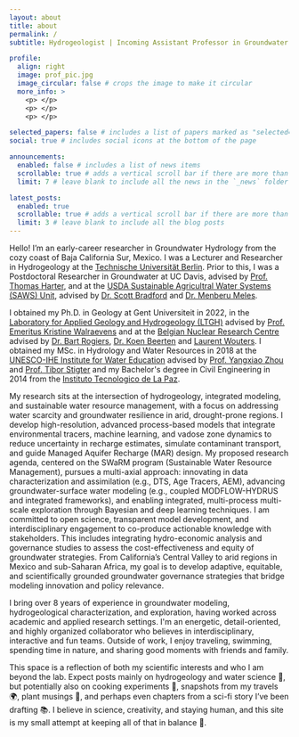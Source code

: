 ```yaml
---
layout: about
title: about
permalink: /
subtitle: Hydrogeologist | Incoming Assistant Professor in Groundwater Hydrology at the University of California, Los Angeles 

profile:
  align: right
  image: prof_pic.jpg
  image_circular: false # crops the image to make it circular
  more_info: >
    <p> </p>
    <p> </p>
    <p> </p>

selected_papers: false # includes a list of papers marked as "selected={true}"
social: true # includes social icons at the bottom of the page

announcements:
  enabled: false # includes a list of news items
  scrollable: true # adds a vertical scroll bar if there are more than 3 news items
  limit: 7 # leave blank to include all the news in the `_news` folder

latest_posts:
  enabled: true
  scrollable: true # adds a vertical scroll bar if there are more than 3 new posts items
  limit: 3 # leave blank to include all the blog posts
---
```


Hello! I’m an early-career researcher in Groundwater Hydrology from the cozy coast of Baja California Sur, Mexico. I was a Lecturer and Researcher in Hydrogeology at the [Technische Universität Berlin](https://www.tu.berlin/en/). Prior to this, I was a Postdoctoral Researcher in Groundwater at UC Davis, advised by [Prof. Thomas Harter](https://caes.ucdavis.edu/people/thomas-harter), and at the [USDA Sustainable Agricultral Water Systems (SAWS) Unit](https://www.ars.usda.gov/pacific-west-area/davis-ca/sustainable-agricultural-water-systems-research/), advised by [Dr. Scott Bradford](https://www.ars.usda.gov/pacific-west-area/davis-ca/sustainable-agricultural-water-systems-research/people/scott-a-bradford/) and [Dr. Menberu Meles](https://www.ars.usda.gov/pacific-west-area/davis-ca/sustainable-agricultural-water-systems-research/people/menberu-b-meles/). 

I obtained my Ph.D. in Geology at Gent Universiteit in 2022, in the [Laboratory for Applied Geology and Hydrogeology (LTGH)](https://www.ugent.be/we/geologie/en/research/organization/applied-geology-and-hydrogeology) advised by [Prof. Emeritus Kristine Walraevens](https://research.ugent.be/web/person/kristine-walraevens-0/en) and at the [Belgian Nuclear Research Centre](https://www.sckcen.be/en/hydrogeology) advised by [Dr. Bart Rogiers](https://rogiersbart.github.io/), [Dr. Koen Beerten](https://researchportal.sckcen.be/en/persons/koen-beerten) and [Laurent Wouters](https://be.linkedin.com/in/laurent-wouters-37865338). I obtained my MSc. in Hydrology and Water Resources in 2018 at the [UNESCO-IHE Institute for Water Education](https://www.un-ihe.org/) advised by [Prof. Yangxiao Zhou](https://www.un-ihe.org/people/staff/yangxiao-zhou) and [Prof. Tibor Stigter](https://www.un-ihe.org/people/staff/tibor-stigter) and my Bachelor's degree in Civil Engineering in 2014 from the [Instituto Tecnologico de La Paz](https://lapaz.tecnm.mx/).   

My research sits at the intersection of hydrogeology, integrated modeling, and sustainable water resource management, with a focus on addressing water scarcity and groundwater resilience in arid, drought-prone regions. I develop high-resolution, advanced process-based models that integrate environmental tracers, machine learning, and vadose zone dynamics to reduce uncertainty in recharge estimates, simulate contaminant transport, and guide Managed Aquifer Recharge (MAR) design. My proposed research agenda, centered on the SWaRM program (Sustainable Water Resource Management), pursues a multi-axial approach: innovating in data characterization and assimilation (e.g., DTS, Age Tracers, AEM), advancing groundwater-surface water modeling (e.g., coupled MODFLOW-HYDRUS and integrated frameworks), and enabling integrated, multi-process multi-scale exploration through Bayesian and deep learning techniques. I am committed to open science, transparent model development, and interdisciplinary engagement to co-produce actionable knowledge with stakeholders. This includes integrating hydro-economic analysis and governance studies to assess the cost-effectiveness and equity of groundwater strategies. From California’s Central Valley to arid regions in Mexico and sub-Saharan Africa, my goal is to develop adaptive, equitable, and scientifically grounded groundwater governance strategies that bridge modeling innovation and policy relevance.

I bring over 8 years of experience in groundwater modeling, hydrogeological characterization, and exploration, having worked across academic and applied research settings. I'm an energetic, detail-oriented, and highly organized collaborator who believes in interdisciplinary, interactive and fun teams. Outside of work, I enjoy traveling, swimming, spending time in nature, and sharing good moments with friends and family.

This space is a reflection of both my scientific interests and who I am beyond the lab. Expect posts mainly on hydrogeology and water science 🌊, but potentially also on cooking experiments 🥘, snapshots from my travels 🌍, plant musings 🌿, and perhaps even chapters from a sci-fi story I’ve been drafting 📚. I believe in science, creativity, and staying human, and this site is my small attempt at keeping all of that in balance 🐋.


<!---
Write your biography here. Tell the world about yourself. Link to your favorite [subreddit](http://reddit.com). You can put a picture in, too. The code is already in, just name your picture `prof_pic.jpg` and put it in the `img/` folder.

Put your address / P.O. box / other info right below your picture. You can also disable any of these elements by editing `profile` property of the YAML header of your `_pages/about.md`. Edit `_bibliography/papers.bib` and Jekyll will render your [publications page](/al-folio/publications/) automatically.

Link to your social media connections, too. This theme is set up to use [Font Awesome icons](https://fontawesome.com/) and [Academicons](https://jpswalsh.github.io/academicons/), like the ones below. Add your Facebook, Twitter, LinkedIn, Google Scholar, or just disable all of them.
--->
